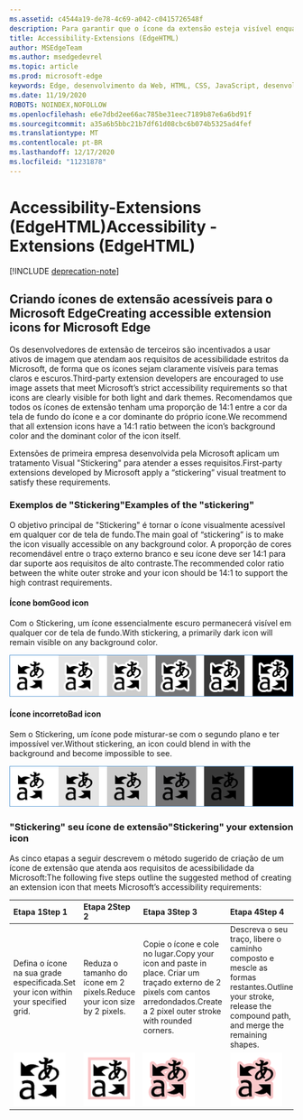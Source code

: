 ```yaml
---
ms.assetid: c4544a19-de78-4c69-a042-c0415726548f
description: Para garantir que o ícone da extensão esteja visível enquanto estiver no modo claro e escuro, siga o guia de acessibilidade.
title: Accessibility-Extensions (EdgeHTML)
author: MSEdgeTeam
ms.author: msedgedevrel
ms.topic: article
ms.prod: microsoft-edge
keywords: Edge, desenvolvimento da Web, HTML, CSS, JavaScript, desenvolvedor
ms.date: 11/19/2020
ROBOTS: NOINDEX,NOFOLLOW
ms.openlocfilehash: e6e7dbd2ee66ac785be31eec7189b87e6a6bd91f
ms.sourcegitcommit: a35a6b5bbc21b7df61d08cbc6b074b5325ad4fef
ms.translationtype: MT
ms.contentlocale: pt-BR
ms.lasthandoff: 12/17/2020
ms.locfileid: "11231878"
---
```

# <span data-ttu-id="c6ee1-104">Accessibility-Extensions (EdgeHTML)</span><span class="sxs-lookup"><span data-stu-id="c6ee1-104">Accessibility - Extensions (EdgeHTML)</span></span>  

[!INCLUDE [deprecation-note](../includes/deprecation-note.md)]  

## <span data-ttu-id="c6ee1-105">Criando ícones de extensão acessíveis para o Microsoft Edge</span><span class="sxs-lookup"><span data-stu-id="c6ee1-105">Creating accessible extension icons for Microsoft Edge</span></span>

<span data-ttu-id="c6ee1-106">Os desenvolvedores de extensão de terceiros são incentivados a usar ativos de imagem que atendam aos requisitos de acessibilidade estritos da Microsoft, de forma que os ícones sejam claramente visíveis para temas claros e escuros.</span><span class="sxs-lookup"><span data-stu-id="c6ee1-106">Third-party extension developers are encouraged to use image assets that meet Microsoft’s strict accessibility requirements so that icons are clearly visible for both light and dark themes.</span></span> <span data-ttu-id="c6ee1-107">Recomendamos que todos os ícones de extensão tenham uma proporção de 14:1 entre a cor da tela de fundo do ícone e a cor dominante do próprio ícone.</span><span class="sxs-lookup"><span data-stu-id="c6ee1-107">We recommend that all extension icons have a 14:1 ratio between the icon’s background color and the dominant color of the icon itself.</span></span>


<span data-ttu-id="c6ee1-108">Extensões de primeira empresa desenvolvida pela Microsoft aplicam um tratamento Visual "Stickering" para atender a esses requisitos.</span><span class="sxs-lookup"><span data-stu-id="c6ee1-108">First-party extensions developed by Microsoft apply a “stickering” visual treatment to satisfy these requirements.</span></span>

### <span data-ttu-id="c6ee1-109">Exemplos de "Stickering"</span><span class="sxs-lookup"><span data-stu-id="c6ee1-109">Examples of the "stickering"</span></span>

<span data-ttu-id="c6ee1-110">O objetivo principal de "Stickering" é tornar o ícone visualmente acessível em qualquer cor de tela de fundo.</span><span class="sxs-lookup"><span data-stu-id="c6ee1-110">The main goal of “stickering” is to make the icon visually accessible on any background color.</span></span> <span data-ttu-id="c6ee1-111">A proporção de cores recomendável entre o traço externo branco e seu ícone deve ser 14:1 para dar suporte aos requisitos de alto contraste.</span><span class="sxs-lookup"><span data-stu-id="c6ee1-111">The recommended color ratio between the white outer stroke and your icon should be 14:1 to support the high contrast requirements.</span></span>

#### <span data-ttu-id="c6ee1-112">Ícone bom</span><span class="sxs-lookup"><span data-stu-id="c6ee1-112">Good icon</span></span>
<span data-ttu-id="c6ee1-113">Com o Stickering, um ícone essencialmente escuro permanecerá visível em qualquer cor de tela de fundo.</span><span class="sxs-lookup"><span data-stu-id="c6ee1-113">With stickering, a primarily dark icon will remain visible on any background color.</span></span>


![imagem do ícone visível em qualquer cor do plano de fundo](./../media/accessibility-light-to-dark-good.png)

#### <span data-ttu-id="c6ee1-115">Ícone incorreto</span><span class="sxs-lookup"><span data-stu-id="c6ee1-115">Bad icon</span></span>
<span data-ttu-id="c6ee1-116">Sem o Stickering, um ícone pode misturar-se com o segundo plano e ter impossível ver.</span><span class="sxs-lookup"><span data-stu-id="c6ee1-116">Without stickering, an icon could blend in with the background and become impossible to see.</span></span>


![imagem do ícone mesclando em tela de fundo preta](./../media/accessibility-light-to-dark-bad.png)

### <span data-ttu-id="c6ee1-118">"Stickering" seu ícone de extensão</span><span class="sxs-lookup"><span data-stu-id="c6ee1-118">"Stickering" your extension icon</span></span>

<span data-ttu-id="c6ee1-119">As cinco etapas a seguir descrevem o método sugerido de criação de um ícone de extensão que atenda aos requisitos de acessibilidade da Microsoft:</span><span class="sxs-lookup"><span data-stu-id="c6ee1-119">The following five steps outline the suggested method of creating an extension icon that meets Microsoft’s accessibility requirements:</span></span>


| <span data-ttu-id="c6ee1-120">Etapa 1</span><span class="sxs-lookup"><span data-stu-id="c6ee1-120">Step 1</span></span>                                       | <span data-ttu-id="c6ee1-121">Etapa 2</span><span class="sxs-lookup"><span data-stu-id="c6ee1-121">Step 2</span></span>                                       | <span data-ttu-id="c6ee1-122">Etapa 3</span><span class="sxs-lookup"><span data-stu-id="c6ee1-122">Step 3</span></span>                                                                                 | <span data-ttu-id="c6ee1-123">Etapa 4</span><span class="sxs-lookup"><span data-stu-id="c6ee1-123">Step 4</span></span>                                                                          | <span data-ttu-id="c6ee1-124">Etapa 5</span><span class="sxs-lookup"><span data-stu-id="c6ee1-124">Step 5</span></span>                                                       |
|:---------------------------------------------|:---------------------------------------------|:---------------------------------------------------------------------------------------|:--------------------------------------------------------------------------------|:-------------------------------------------------------------|
| <span data-ttu-id="c6ee1-125">Defina o ícone na sua grade especificada.</span><span class="sxs-lookup"><span data-stu-id="c6ee1-125">Set your icon within your specified grid.</span></span>    | <span data-ttu-id="c6ee1-126">Reduza o tamanho do ícone em 2 pixels.</span><span class="sxs-lookup"><span data-stu-id="c6ee1-126">Reduce your icon size by 2 pixels.</span></span>           | <span data-ttu-id="c6ee1-127">Copie o ícone e cole no lugar.</span><span class="sxs-lookup"><span data-stu-id="c6ee1-127">Copy your icon and paste in place.</span></span> <span data-ttu-id="c6ee1-128">Criar um traçado externo de 2 pixels com cantos arredondados.</span><span class="sxs-lookup"><span data-stu-id="c6ee1-128">Create a 2 pixel outer stroke with rounded corners.</span></span> | <span data-ttu-id="c6ee1-129">Descreva o seu traço, libere o caminho composto e mescle as formas restantes.</span><span class="sxs-lookup"><span data-stu-id="c6ee1-129">Outline your stroke, release the compound path, and merge the remaining shapes.</span></span> | <span data-ttu-id="c6ee1-130">Colorir o branco de traço externo e o ícone interno como desejar.</span><span class="sxs-lookup"><span data-stu-id="c6ee1-130">Color the outer stroke white and the inner icon as you wish.</span></span> |
| ![step1](./../media/accessibility-step1.png) | ![step2](./../media/accessibility-step2.png) | ![step3](./../media/accessibility-step3.png)                                           | ![step4](./../media/accessibility-step4.png)                                    | ![step5](./../media/accessibility-step5.png)                 |

